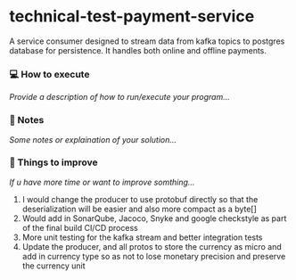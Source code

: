 # technical-test-payment-service
A service consumer designed to stream data from kafka topics to postgres database for persistence. It handles both online and offline payments. 


### :computer: How to execute

_Provide a description of how to run/execute your program..._

### :memo: Notes

_Some notes or explaination of your solution..._

### :pushpin: Things to improve

_If u have more time or want to improve somthing..._
1. I would change the producer to use protobuf directly so that the deserialization will be easier and also more compact as a byte[]
2. Would add in SonarQube, Jacoco, Snyke and google checkstyle as part of the final build CI/CD process
3. More unit testing for the kafka stream and better integration tests
3. Update the producer, and all protos to store the currency as micro and add in currency type so as not to lose monetary precision and preserve the currency unit